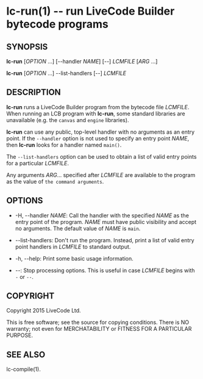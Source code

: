 lc-run(1) -- run LiveCode Builder bytecode programs
===================================================

## SYNOPSIS

**lc-run** [_OPTION_ ...] [--handler _NAME_] [--] _LCMFILE_ [_ARG_ ...]

**lc-run** [_OPTION_ ...] --list-handlers [--] _LCMFILE_

## DESCRIPTION

**lc-run** runs a LiveCode Builder program from the bytecode file _LCMFILE_.
When running an LCB program with **lc-run**, some standard libraries are
unavailable (e.g. the `canvas` and `engine` libraries).

**lc-run** can use any public, top-level handler with no arguments as an entry
point.  If the `--handler` option is not used to specify an entry point
_NAME_, then **lc-run** looks for a handler named `main()`.

The `--list-handlers` option can be used to obtain a list of valid entry points
for a particular _LCMFILE_.

Any arguments _ARG_... specified after _LCMFILE_ are available to the program as
the value of `the command arguments`.

## OPTIONS

* -H, --handler _NAME_:
  Call the handler with the specified _NAME_ as the entry point of the program.
  _NAME_ must have public visibility and accept no arguments.  The default value
  of _NAME_ is `main`.

* --list-handlers: Don't run the program.  Instead, print a list of valid entry
  point handlers in _LCMFILE_ to standard output.

* -h, --help: Print some basic usage information.

* --: Stop processing options.  This is useful in case _LCMFILE_ begins with `-`
  or `--`.

## COPYRIGHT

Copyright 2015 LiveCode Ltd.

This is free software; see the source for copying conditions.  There is NO
warranty; not even for MERCHATABILITY or FITNESS FOR A PARTICULAR PURPOSE.

## SEE ALSO

lc-compile(1).
